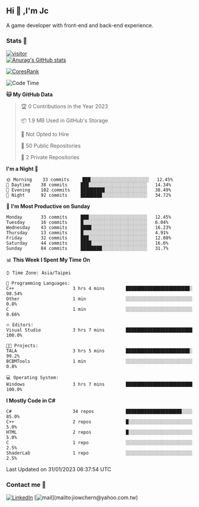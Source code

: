 ## Hi 👋 ,I'm Jc  

A game developer with front-end and back-end experience.  

### Stats  📝
[![visitor](https://visitor-badge.glitch.me/badge?page_id=jiowchern.jiowchern&style=flat-square&color=0088cc)](https://visitor-badge.glitch.me/badge?page_id=jiowchern.jiowchern&style=flat-square&color=0088cc)  
[![Anurag's GitHub stats](https://github-readme-stats.vercel.app/api?username=jiowchern&count_private=true&&show_icons=true)](https://github.com/anuraghazra/github-readme-stats)  
<!-- [![trophy](https://github-profile-trophy.vercel.app/?username=jiowchern)](https://github.com/ryo-ma/github-profile-trophy)   -->
[![CoresRank](https://cr-ss-service.azurewebsites.net/api/ScreenShot?widget=summary&username=jiowchern)](https://cr-ss-service.azurewebsites.net/api/ScreenShot?widget=summary&username=jiowchern)


<!--START_SECTION:waka-->
![Code Time](http://img.shields.io/badge/Code%20Time-877%20hrs%2044%20mins-blue)

**🐱 My GitHub Data** 

> 🏆 0 Contributions in the Year 2023
 > 
> 📦 1.9 MB Used in GitHub's Storage 
 > 
> 🚫 Not Opted to Hire
 > 
> 📜 50 Public Repositories 
 > 
> 🔑 2 Private Repositories  
 > 
**I'm a Night 🦉** 

```text
🌞 Morning    33 commits     ███░░░░░░░░░░░░░░░░░░░░░░   12.45% 
🌆 Daytime    38 commits     ███░░░░░░░░░░░░░░░░░░░░░░   14.34% 
🌃 Evening    102 commits    █████████░░░░░░░░░░░░░░░░   38.49% 
🌙 Night      92 commits     ████████░░░░░░░░░░░░░░░░░   34.72%

```
📅 **I'm Most Productive on Sunday** 

```text
Monday       33 commits     ███░░░░░░░░░░░░░░░░░░░░░░   12.45% 
Tuesday      16 commits     █░░░░░░░░░░░░░░░░░░░░░░░░   6.04% 
Wednesday    43 commits     ████░░░░░░░░░░░░░░░░░░░░░   16.23% 
Thursday     13 commits     █░░░░░░░░░░░░░░░░░░░░░░░░   4.91% 
Friday       32 commits     ███░░░░░░░░░░░░░░░░░░░░░░   12.08% 
Saturday     44 commits     ████░░░░░░░░░░░░░░░░░░░░░   16.6% 
Sunday       84 commits     ████████░░░░░░░░░░░░░░░░░   31.7%

```


📊 **This Week I Spent My Time On** 

```text
⌚︎ Time Zone: Asia/Taipei

💬 Programming Languages: 
C++                      3 hrs 4 mins        ████████████████████████░   98.54% 
Other                    1 min               ░░░░░░░░░░░░░░░░░░░░░░░░░   0.8% 
C                        1 min               ░░░░░░░░░░░░░░░░░░░░░░░░░   0.66%

🔥 Editors: 
Visual Studio            3 hrs 7 mins        █████████████████████████   100.0%

🐱‍💻 Projects: 
TALA                     3 hrs 5 mins        ████████████████████████░   99.2% 
BCBMTools                1 min               ░░░░░░░░░░░░░░░░░░░░░░░░░   0.8%

💻 Operating System: 
Windows                  3 hrs 7 mins        █████████████████████████   100.0%

```

**I Mostly Code in C#** 

```text
C#                       34 repos            █████████████████████░░░░   85.0% 
C++                      2 repos             █░░░░░░░░░░░░░░░░░░░░░░░░   5.0% 
HTML                     2 repos             █░░░░░░░░░░░░░░░░░░░░░░░░   5.0% 
C                        1 repo              ░░░░░░░░░░░░░░░░░░░░░░░░░   2.5% 
ShaderLab                1 repo              ░░░░░░░░░░░░░░░░░░░░░░░░░   2.5%

```



 Last Updated on 31/01/2023 06:37:54 UTC
<!--END_SECTION:waka-->



### Contact me 💬
[![LinkedIn](https://img.shields.io/badge/-JiowchernChen-0077B5?style==flat-square&logo=LinkedIn&logoColor=white)](https://www.linkedin.com/in/jiowchern-chen-4aaa90b7/) [![mail](https://img.shields.io/badge/-jiowchern%40yahoo.com.tw-blueviolet?style=flat-square&logo=yahoo!)](mailto:jiowchern@yahoo.com.tw)    

<!-- [![Linkedin Badge](https://img.shields.io/badge/-LinkedIn-blue?style=flat-square&logo=Linkedin&logoColor=white&link=https://www.linkedin.com/in/jiowchern-chen-4aaa90b7/)](https://www.linkedin.com/in/jiowchern-chen-4aaa90b7/) -->


<!--
**jiowchern/jiowchern** is a ✨ _special_ ✨ repository because its `README.md` (this file) appears on your GitHub profile.

Here are some ideas to get you started:

- 🔭 I’m currently working on ...
- 🌱 I’m currently learning ...
- 👯 I’m looking to collaborate on ...
- 🤔 I’m looking for help with ...
- 💬 Ask me about ...
- 📫 How to reach me: ...
- 😄 Pronouns: ...
- ⚡ Fun fact: ...
-->
